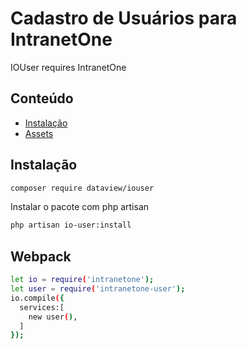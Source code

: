 
# Cadastro de Usuários para IntranetOne
IOUser requires IntranetOne
## Conteúdo
 
- [Instalação](#instalação)
- [Assets](#assets) 

## Instalação

```sh
composer require dataview/iouser
```
Instalar o pacote com php artisan
```sh
php artisan io-user:install
```

## Webpack
  
```sh
let io = require('intranetone');
let user = require('intranetone-user');
io.compile({
  services:[
    new user(),
  ]
});
```
 